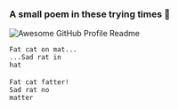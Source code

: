 <div>
<h3>A small poem in these trying times 🤫</h3>
  <img alt="Awesome GitHub Profile Readme" src="https://media.giphy.com/media/mlvseq9yvZhba/giphy.gif"/>
  
  
<code>Fat cat on mat...</code><br/><code>...Sad rat in hat<br/></code><br/><code>Fat cat fatter!</code><br/><code>Sad rat no matter <br/></code>
</div>
